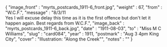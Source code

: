 {
  "image_front" : "myrts_postcards_1911-6_front.jpg",
  "weight" : 67,
  "from" : "W.C.F.",
  "message" : "8/3/11<br>Yes I will excuse delay this time as it is the first offence but don't let it happen again. Best regards from W.C.F.",
  "image_back" : "myrts_postcards_1911-6_back.jpg",
  "date" : "1911-08-03",
  "to" : "Miss M C Williams",
  "slug" : "card084",
  "year" : 1911,
  "postmark" : "Aug 3 4pm King City",
  "cover" : "Illustration: \"Along the Creek\"",
  "notes" : ""
}
